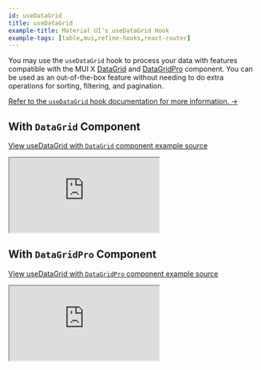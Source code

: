 ```yaml
---
id: useDataGrid
title: useDataGrid
example-title: Material UI's useDataGrid Hook
example-tags: [table,mui,refine-hooks,react-router]
---
```


You may use the `useDataGrid` hook to process your data with features compatible with the MUI X [DataGrid](https://mui.com/x/react-data-grid/) and [DataGridPro](https://mui.com/x/react-data-grid/) component. You can be used as an out-of-the-box feature without needing to do extra operations for sorting, filtering, and pagination.

[Refer to the `useDataGrid` hook documentation for more information. →](/docs/api-reference/mui/hooks/useDataGrid)


## With `DataGrid` Component

[View useDataGrid with `DataGrid` component example source](https://github.com/pankod/refine/tree/master/examples/table/mui/useDataGrid)

<iframe loading="lazy" src="https://stackblitz.com//github/pankod/refine/tree/master/examples/table/mui/useDataGrid?embed=1&view=preview&theme=dark&preset=node"
    style={{width: "100%", height:"80vh", border: "0px", borderRadius: "8px", overflow:"hidden"}}
    title="refine-use-data-grid-example"
></iframe>

## With `DataGridPro` Component

[View useDataGrid with `DataGridPro` component example source](https://github.com/pankod/refine/tree/master/examples/table/mui/dataGridPro)

<iframe loading="lazy" src="https://stackblitz.com//github/pankod/refine/tree/master/examples/table/mui/dataGridPro?embed=1&view=preview&theme=dark&preset=node"
    style={{width: "100%", height:"80vh", border: "0px", borderRadius: "8px", overflow:"hidden"}}
    title="refine-use-data-grid-example"
></iframe>

